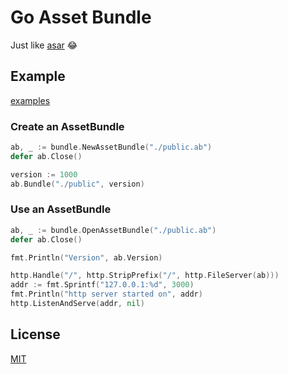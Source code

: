 # Go Asset Bundle

Just like [asar](https://github.com/electron/asar) 😂

## Example

[examples](example/main.go)

### Create an AssetBundle

```go
ab, _ := bundle.NewAssetBundle("./public.ab")
defer ab.Close()

version := 1000
ab.Bundle("./public", version)
```

### Use an AssetBundle

```go
ab, _ := bundle.OpenAssetBundle("./public.ab")
defer ab.Close()

fmt.Println("Version", ab.Version)

http.Handle("/", http.StripPrefix("/", http.FileServer(ab)))
addr := fmt.Sprintf("127.0.0.1:%d", 3000)
fmt.Println("http server started on", addr)
http.ListenAndServe(addr, nil)
```

## License

[MIT](./LICENSE)
